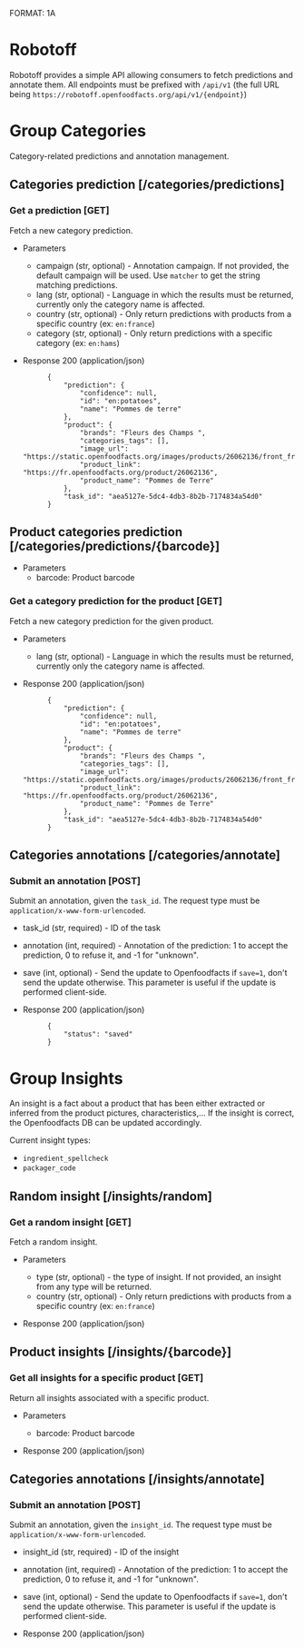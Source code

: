 FORMAT: 1A

# Robotoff

Robotoff provides a simple API allowing consumers to fetch predictions and annotate them.
All endpoints must be prefixed with `/api/v1` (the full URL being `https://robotoff.openfoodfacts.org/api/v1/{endpoint}`)

# Group Categories

Category-related predictions and annotation management.

## Categories prediction [/categories/predictions]

### Get a prediction [GET]

Fetch a new category prediction.

+ Parameters
    + campaign (str, optional) - Annotation campaign. If not provided, the default campaign will be used.
      Use `matcher` to get the string matching predictions.
    + lang (str, optional) - Language in which the results must be returned, currently only the category name is
      affected.
    + country (str, optional) - Only return predictions with products from a specific country (ex: `en:france`)
    + category (str, optional) - Only return predictions with a specific category (ex: `en:hams`)

+ Response 200 (application/json)

            {
                "prediction": {
                    "confidence": null,
                    "id": "en:potatoes",
                    "name": "Pommes de terre"
                },
                "product": {
                    "brands": "Fleurs des Champs ",
                    "categories_tags": [],
                    "image_url": "https://static.openfoodfacts.org/images/products/26062136/front_fr.8.400.jpg",
                    "product_link": "https://fr.openfoodfacts.org/product/26062136",
                    "product_name": "Pommes de Terre"
                },
                "task_id": "aea5127e-5dc4-4db3-8b2b-7174834a54d0"
            }


## Product categories prediction [/categories/predictions/{barcode}]

+ Parameters
    + barcode: Product barcode


### Get a category prediction for the product [GET]

Fetch a new category prediction for the given product.

+ Parameters
    + lang (str, optional) - Language in which the results must be returned, currently only the category name is
      affected.

+ Response 200 (application/json)

            {
                "prediction": {
                    "confidence": null,
                    "id": "en:potatoes",
                    "name": "Pommes de terre"
                },
                "product": {
                    "brands": "Fleurs des Champs ",
                    "categories_tags": [],
                    "image_url": "https://static.openfoodfacts.org/images/products/26062136/front_fr.8.400.jpg",
                    "product_link": "https://fr.openfoodfacts.org/product/26062136",
                    "product_name": "Pommes de Terre"
                },
                "task_id": "aea5127e-5dc4-4db3-8b2b-7174834a54d0"
            }


## Categories annotations [/categories/annotate]

### Submit an annotation [POST]

Submit an annotation, given the `task_id`. The request type must be `application/x-www-form-urlencoded`.

+ task_id (str, required) - ID of the task
+ annotation (int, required) - Annotation of the prediction: 1 to accept the prediction, 0 to refuse it, and -1 
  for "unknown".
+ save (int, optional) - Send the update to Openfoodfacts if `save=1`, don't send the update otherwise. This 
  parameter is useful if the update is performed client-side.

+ Response 200 (application/json)

            {
                "status": "saved"
            }


# Group Insights

An insight is a fact about a product that has been either extracted or inferred from the product pictures, characteristics,...
If the insight is correct, the Openfoodfacts DB can be updated accordingly.

Current insight types:

- `ingredient_spellcheck`
- `packager_code`

## Random insight [/insights/random]

### Get a random insight [GET]

Fetch a random insight.

+ Parameters
    + type (str, optional) - the type of insight. If not provided, an insight from any type will be returned.
    + country (str, optional) - Only return predictions with products from a specific country (ex: `en:france`)

+ Response 200 (application/json)


## Product insights [/insights/{barcode}]

### Get all insights for a specific product [GET]

Return all insights associated with a specific product.

+ Parameters
    + barcode: Product barcode

+ Response 200 (application/json)


## Categories annotations [/insights/annotate]

### Submit an annotation [POST]

Submit an annotation, given the `insight_id`. The request type must be `application/x-www-form-urlencoded`.

+ insight_id (str, required) - ID of the insight
+ annotation (int, required) - Annotation of the prediction: 1 to accept the prediction, 0 to refuse it, and -1 
  for "unknown".
+ save (int, optional) - Send the update to Openfoodfacts if `save=1`, don't send the update otherwise. This 
  parameter is useful if the update is performed client-side.

+ Response 200 (application/json)
